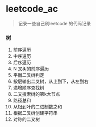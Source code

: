 # leetcode_ac
> 记录一些自己刷leetcode 的代码记录

### 树
1. 前序遍历
2. 中序遍历
3. 后序遍历
4. N 叉树的前序遍历
5. 平衡二叉树判定
6. 按层输出二叉树，从上到下，从左到右
7. 递增顺序查找树
8. 二叉搜索树的第k大节点
9. 路径总和
10. 从根到叶的二进制数之和
11. 根据二叉树创建字符串
12. 对称的二叉树